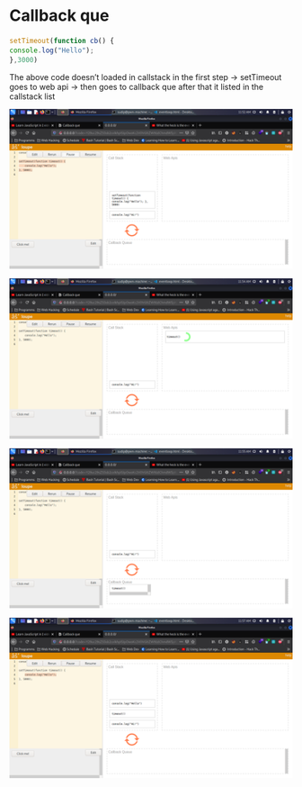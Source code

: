 # Callback que

```jsx
setTimeout(function cb() {
console.log("Hello");
},3000)
```

The above code doesn’t loaded in callstack in the first step →  setTimeout goes to web api → then goes to callback que after that it listed in the callstack list

![Screenshot_2022-01-09_11_52_44.png](Callback%20que%204ed37c489f0f4330be0865bacef6bdc0/Screenshot_2022-01-09_11_52_44.png)

![Screenshot_2022-01-09_11_54_26.png](Callback%20que%204ed37c489f0f4330be0865bacef6bdc0/Screenshot_2022-01-09_11_54_26.png)

![Screenshot_2022-01-09_11_55_38.png](Callback%20que%204ed37c489f0f4330be0865bacef6bdc0/Screenshot_2022-01-09_11_55_38.png)

![Screenshot_2022-01-09_11_57_34.png](Callback%20que%204ed37c489f0f4330be0865bacef6bdc0/Screenshot_2022-01-09_11_57_34.png)
